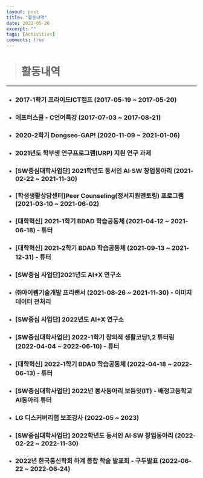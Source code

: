 ```yaml
---
layout: post
title: "활동내역"
date: 2022-05-26
excerpt: ""
tags: [Activities]
comments: true
---
```


> # 활동내역
------------------------------------------------------------

- ### 2017-1학기 프라이드ICT캠프 (2017-05-19 ~ 2017-05-20)

- ### 애프터스쿨 - C언어특강 (2017-07-03 ~ 2017-08-21)

- ### 2020-2학기 Dongseo-GAP! (2020-11-09 ~ 2021-01-06)

- ### 2021년도 학부생 연구프로그램(URP) 지원 연구 과제

- ### [SW중심대학사업단] 2021학년도 동서인 AI·SW 창업동아리 (2021-02-22 ~ 2021-11-30)

- ### [학생생활상담센터]Peer Counseling(정서지원멘토링) 프로그램 (2021-03-10 ~ 2021-06-02)

- ### [대학혁신] 2021-1학기 BDAD 학습공동체 (2021-04-12 ~ 2021-06-18) - 튜터

- ### [대학혁신] 2021-2학기 BDAD 학습공동체 (2021-09-13 ~ 2021-12-31) - 튜터

- ### [SW중심 사업단]2021년도 AI+X 연구소

- ### ㈜아이렘기술개발 프리랜서 (2021-08-26 ~ 2021-11-30) - 이미지 데이터 전처리

- ### [SW중심 사업단] 2022년도 AI+X 연구소

- ### [SW중심대학사업단] 2022-1학기 창의적 생활코딩1,2 튜터링 (2022-04-04 ~ 2022-06-10) - 튜터

- ### [대학혁신] 2022-1학기 BDAD 학습공동체 (2022-04-18 ~ 2022-06-13) - 튜터

- ### [SW중심대학사업단] 2022년 봉사동아리 보듬잇(IT) - 배정고등학교 AI동아리 튜터

- ### LG 디스커버리랩 보조강사 (2022-05 ~ 2023)

- ### [SW중심대학사업단] 2022학년도 동서인 AI·SW 창업동아리 (2022-02-22 ~ 2022-11-30)

- ### 2022년 한국통신학회 하계 종합 학술 발표회 - 구두발표 (2022-06-22 ~ 2022-06-24)
